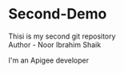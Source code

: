 # Second-Demo
Thisi is my second git repository
<br>
Author - Noor Ibrahim Shaik

I'm an Apigee developer

